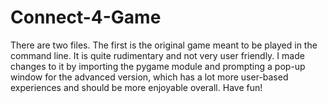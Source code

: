 # Connect-4-Game
There are two files. The first is the original game meant to be played in the command line. It is quite rudimentary and not very user friendly. I made changes to it by importing the pygame module and prompting a pop-up window for the advanced version, which has a lot more user-based experiences and should be more enjoyable overall. Have fun!
